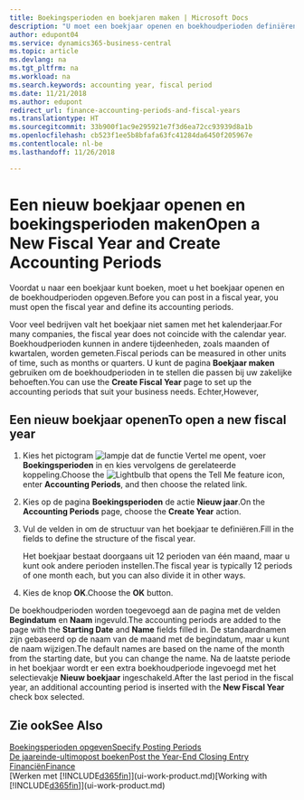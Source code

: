 ```yaml
---
title: Boekingsperioden en boekjaren maken | Microsoft Docs
description: "U moet een boekjaar openen en boekhoudperioden definiëren voordat u in een boekjaar kunt boeken."
author: edupont04
ms.service: dynamics365-business-central
ms.topic: article
ms.devlang: na
ms.tgt_pltfrm: na
ms.workload: na
ms.search.keywords: accounting year, fiscal period
ms.date: 11/21/2018
ms.author: edupont
redirect_url: finance-accounting-periods-and-fiscal-years
ms.translationtype: HT
ms.sourcegitcommit: 33b900f1ac9e295921e7f3d6ea72cc93939d8a1b
ms.openlocfilehash: cb523f1ee5b8bfafa63fc41284da6450f205967e
ms.contentlocale: nl-be
ms.lasthandoff: 11/26/2018

---
```

# <a name="open-a-new-fiscal-year-and-create-accounting-periods"></a><span data-ttu-id="3cb73-103">Een nieuw boekjaar openen en boekingsperioden maken</span><span class="sxs-lookup"><span data-stu-id="3cb73-103">Open a New Fiscal Year and Create Accounting Periods</span></span>
<span data-ttu-id="3cb73-104">Voordat u naar een boekjaar kunt boeken, moet u het boekjaar openen en de boekhoudperioden opgeven.</span><span class="sxs-lookup"><span data-stu-id="3cb73-104">Before you can post in a fiscal year, you must open the fiscal year and define its accounting periods.</span></span>  

<span data-ttu-id="3cb73-105">Voor veel bedrijven valt het boekjaar niet samen met het kalenderjaar.</span><span class="sxs-lookup"><span data-stu-id="3cb73-105">For many companies, the fiscal year does not coincide with the calendar year.</span></span> <span data-ttu-id="3cb73-106">Boekhoudperioden kunnen in andere tijdeenheden, zoals maanden of kwartalen, worden gemeten.</span><span class="sxs-lookup"><span data-stu-id="3cb73-106">Fiscal periods can be measured in other units of time, such as months or quarters.</span></span> <span data-ttu-id="3cb73-107">U kunt de pagina **Boekjaar maken** gebruiken om de boekhoudperioden in te stellen die passen bij uw zakelijke behoeften.</span><span class="sxs-lookup"><span data-stu-id="3cb73-107">You can use the **Create Fiscal Year** page to set up the accounting periods that suit your business needs.</span></span> <span data-ttu-id="3cb73-108">Echter,</span><span class="sxs-lookup"><span data-stu-id="3cb73-108">However,</span></span>   

## <a name="to-open-a-new-fiscal-year"></a><span data-ttu-id="3cb73-109">Een nieuw boekjaar openen</span><span class="sxs-lookup"><span data-stu-id="3cb73-109">To open a new fiscal year</span></span>
1. <span data-ttu-id="3cb73-110">Kies het pictogram ![lampje dat de functie Vertel me opent](media/ui-search/search_small.png "Vertel me wat u wilt doen"), voer **Boekingsperioden** in en kies vervolgens de gerelateerde koppeling.</span><span class="sxs-lookup"><span data-stu-id="3cb73-110">Choose the ![Lightbulb that opens the Tell Me feature](media/ui-search/search_small.png "Tell me what you want to do") icon, enter **Accounting Periods**, and then choose the related link.</span></span>
2. <span data-ttu-id="3cb73-111">Kies op de pagina **Boekingsperioden** de actie **Nieuw jaar**.</span><span class="sxs-lookup"><span data-stu-id="3cb73-111">On the **Accounting Periods** page, choose the **Create Year** action.</span></span>
3. <span data-ttu-id="3cb73-112">Vul de velden in om de structuur van het boekjaar te definiëren.</span><span class="sxs-lookup"><span data-stu-id="3cb73-112">Fill in the fields to define the structure of the fiscal year.</span></span>

    <span data-ttu-id="3cb73-113">Het boekjaar bestaat doorgaans uit 12 perioden van één maand, maar u kunt ook andere perioden instellen.</span><span class="sxs-lookup"><span data-stu-id="3cb73-113">The fiscal year is typically 12 periods of one month each, but you can also divide it in other ways.</span></span>
4. <span data-ttu-id="3cb73-114">Kies de knop **OK**.</span><span class="sxs-lookup"><span data-stu-id="3cb73-114">Choose the **OK** button.</span></span>

<span data-ttu-id="3cb73-115">De boekhoudperioden worden toegevoegd aan de pagina met de velden **Begindatum** en **Naam** ingevuld.</span><span class="sxs-lookup"><span data-stu-id="3cb73-115">The accounting periods are added to the page with the **Starting Date** and **Name** fields filled in.</span></span> <span data-ttu-id="3cb73-116">De standaardnamen zijn gebaseerd op de naam van de maand met de begindatum, maar u kunt de naam wijzigen.</span><span class="sxs-lookup"><span data-stu-id="3cb73-116">The default names are based on the name of the month from the starting date, but you can change the name.</span></span> <span data-ttu-id="3cb73-117">Na de laatste periode in het boekjaar wordt er een extra boekhoudperiode ingevoegd met het selectievakje **Nieuw boekjaar** ingeschakeld.</span><span class="sxs-lookup"><span data-stu-id="3cb73-117">After the last period in the fiscal year, an additional accounting period is inserted with the **New Fiscal Year** check box selected.</span></span>  


## <a name="see-also"></a><span data-ttu-id="3cb73-118">Zie ook</span><span class="sxs-lookup"><span data-stu-id="3cb73-118">See Also</span></span>
[<span data-ttu-id="3cb73-119">Boekingsperioden opgeven</span><span class="sxs-lookup"><span data-stu-id="3cb73-119">Specify Posting Periods</span></span>](finance-how-specify-posting-periods.md)  
[<span data-ttu-id="3cb73-120">De jaareinde-ultimopost boeken</span><span class="sxs-lookup"><span data-stu-id="3cb73-120">Post the Year-End Closing Entry</span></span>](year-how-post-year-end-close-entry.md)  
[<span data-ttu-id="3cb73-121">Financiën</span><span class="sxs-lookup"><span data-stu-id="3cb73-121">Finance</span></span>](finance.md)  
<span data-ttu-id="3cb73-122">[Werken met [!INCLUDE[d365fin](includes/d365fin_md.md)]](ui-work-product.md)</span><span class="sxs-lookup"><span data-stu-id="3cb73-122">[Working with [!INCLUDE[d365fin](includes/d365fin_md.md)]](ui-work-product.md)</span></span>

